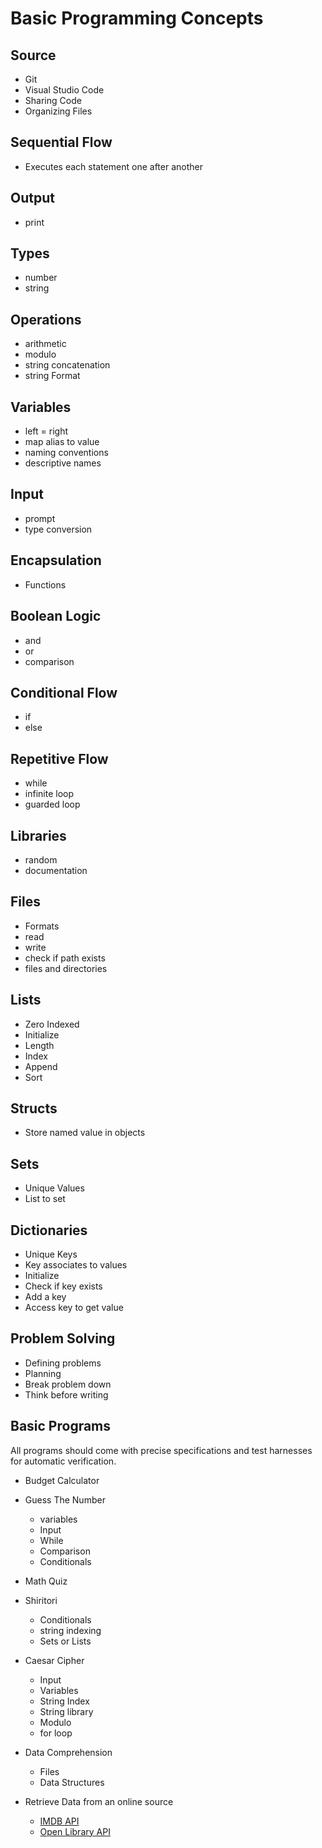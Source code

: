 # Basic Programming Concepts

## Source

* Git
* Visual Studio Code
* Sharing Code
* Organizing Files

## Sequential Flow

* Executes each statement one after another

## Output

* print

## Types

* number
* string

## Operations

* arithmetic
* modulo
* string concatenation
* string Format

## Variables

* left = right
* map alias to value
* naming conventions
* descriptive names

## Input

* prompt
* type conversion

## Encapsulation

* Functions

## Boolean Logic

* and
* or
* comparison

## Conditional Flow

* if
* else

## Repetitive Flow

* while
* infinite loop
* guarded loop

## Libraries

* random
* documentation

## Files

* Formats
* read
* write
* check if path exists
* files and directories

## Lists

* Zero Indexed
* Initialize
* Length
* Index
* Append
* Sort

## Structs

* Store named value in objects

## Sets

* Unique Values
* List to set

## Dictionaries

* Unique Keys
* Key associates to values
* Initialize
* Check if key exists
* Add a key
* Access key to get value


## Problem Solving

* Defining problems
* Planning
* Break problem down
* Think before writing

## Basic Programs

All programs should come with precise specifications and test harnesses for automatic verification.

* Budget Calculator


* Guess The Number
    * variables
    * Input
    * While
    * Comparison
    * Conditionals

* Math Quiz

* Shiritori
    * Conditionals
    * string indexing
    * Sets or Lists

* Caesar Cipher
    * Input
    * Variables
    * String Index
    * String library
    * Modulo
    * for loop

* Data Comprehension
    * Files
    * Data Structures

* Retrieve Data from an online source
    * [IMDB API](http://www.omdbapi.com/)
    * [Open Library API](https://openlibrary.org/developers/api)